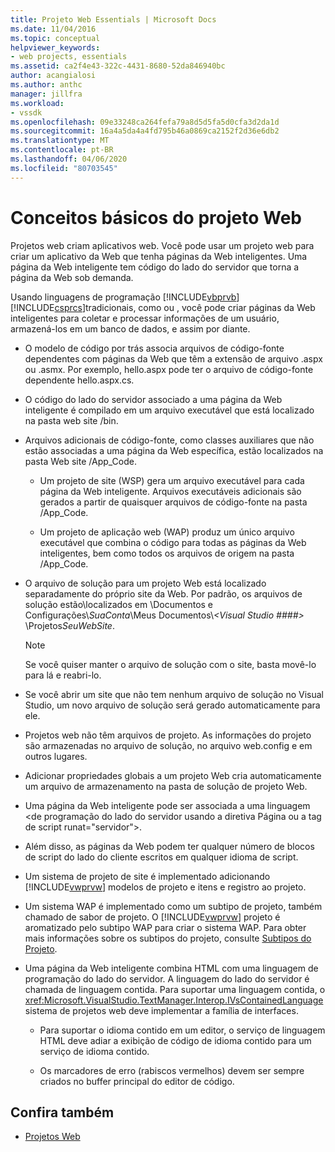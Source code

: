 ```yaml
---
title: Projeto Web Essentials | Microsoft Docs
ms.date: 11/04/2016
ms.topic: conceptual
helpviewer_keywords:
- web projects, essentials
ms.assetid: ca2f4e43-322c-4431-8680-52da846940bc
author: acangialosi
ms.author: anthc
manager: jillfra
ms.workload:
- vssdk
ms.openlocfilehash: 09e33248ca264fefa79a8d5d5fa5d0cfa3d2da1d
ms.sourcegitcommit: 16a4a5da4a4fd795b46a0869ca2152f2d36e6db2
ms.translationtype: MT
ms.contentlocale: pt-BR
ms.lasthandoff: 04/06/2020
ms.locfileid: "80703545"
---
```

# <a name="web-project-essentials"></a>Conceitos básicos do projeto Web
Projetos web criam aplicativos web. Você pode usar um projeto web para criar um aplicativo da Web que tenha páginas da Web inteligentes. Uma página da Web inteligente tem código do lado do servidor que torna a página da Web sob demanda.

 Usando linguagens de programação [!INCLUDE[vbprvb](../../code-quality/includes/vbprvb_md.md)] [!INCLUDE[csprcs](../../data-tools/includes/csprcs_md.md)]tradicionais, como ou , você pode criar páginas da Web inteligentes para coletar e processar informações de um usuário, armazená-los em um banco de dados, e assim por diante.

- O modelo de código por trás associa arquivos de código-fonte dependentes com páginas da Web que têm a extensão de arquivo .aspx ou .asmx. Por exemplo, hello.aspx pode ter o arquivo de código-fonte dependente hello.aspx.cs.

- O código do lado do servidor associado a uma página da Web inteligente é compilado em um arquivo executável que está localizado na pasta web site /bin.

- Arquivos adicionais de código-fonte, como classes auxiliares que não estão associadas a uma página da Web específica, estão localizados na pasta Web site /App_Code.

  - Um projeto de site (WSP) gera um arquivo executável para cada página da Web inteligente. Arquivos executáveis adicionais são gerados a partir de quaisquer arquivos de código-fonte na pasta /App_Code.

  - Um projeto de aplicação web (WAP) produz um único arquivo executável que combina o código para todas as páginas da Web inteligentes, bem como todos os arquivos de origem na pasta /App_Code.

- O arquivo de solução para um projeto Web está localizado separadamente do próprio site da Web. Por padrão, os arquivos de solução estão\\localizados em \Documentos e Configurações\\*SuaConta*\Meus Documentos\\*\<Visual Studio ####>* \Projetos*SeuWebSite*.

  > [!NOTE]
  > Se você quiser manter o arquivo de solução com o site, basta movê-lo para lá e reabri-lo.

- Se você abrir um site que não tem nenhum arquivo de solução no Visual Studio, um novo arquivo de solução será gerado automaticamente para ele.

- Projetos web não têm arquivos de projeto. As informações do projeto são armazenadas no arquivo de solução, no arquivo web.config e em outros lugares.

- Adicionar propriedades globais a um projeto Web cria automaticamente um arquivo de armazenamento na pasta de solução de projeto Web.

- Uma página da Web inteligente pode ser associada a uma linguagem \<de programação do lado do servidor usando a diretiva Página ou a tag de script runat="servidor">.

- Além disso, as páginas da Web podem ter qualquer número de blocos de script do lado do cliente escritos em qualquer idioma de script.

- Um sistema de projeto de site é implementado adicionando [!INCLUDE[vwprvw](../../extensibility/internals/includes/vwprvw_md.md)] modelos de projeto e itens e registro ao projeto.

- Um sistema WAP é implementado como um subtipo de projeto, também chamado de sabor de projeto. O [!INCLUDE[vwprvw](../../extensibility/internals/includes/vwprvw_md.md)] projeto é aromatizado pelo subtipo WAP para criar o sistema WAP. Para obter mais informações sobre os subtipos do projeto, consulte [Subtipos do Projeto](../../extensibility/internals/project-subtypes.md).

- Uma página da Web inteligente combina HTML com uma linguagem de programação do lado do servidor. A linguagem do lado do servidor é chamada de linguagem contida. Para suportar uma linguagem contida, o <xref:Microsoft.VisualStudio.TextManager.Interop.IVsContainedLanguage> sistema de projetos web deve implementar a família de interfaces.

  - Para suportar o idioma contido em um editor, o serviço de linguagem HTML deve adiar a exibição de código de idioma contido para um serviço de idioma contido.

  - Os marcadores de erro (rabiscos vermelhos) devem ser sempre criados no buffer principal do editor de código.

## <a name="see-also"></a>Confira também
- [Projetos Web](../../extensibility/internals/web-projects.md)
